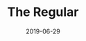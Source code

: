 ---
title: The Regular
date: 2019-06-29
time: 11 – 13
location: 
  name: Coffee or Die
  address: Libická 1756/12, 130 00 Vinohrady
fb: https://www.facebook.com/events/656866571403408/
---